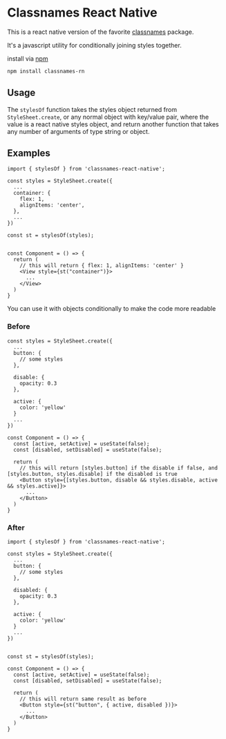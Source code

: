 # Classnames React Native

This is a react native version of the favorite [classnames](https://www.npmjs.com/package/classnames) package.

It's a javascript utility for conditionally joining styles together.

install via [npm](https://www.npmjs.com/)

```bash
npm install classnames-rn
```

## Usage

The `stylesOf` function takes the styles object returned from `StyleSheet.create`, or any normal object with key/value pair, where the value is a react native styles object, and return another function that takes any number of arguments of type string or object.

## Examples

```tsx
import { stylesOf } from 'classnames-react-native';

const styles = StyleSheet.create({
  ...
  container: {
    flex: 1,
    alignItems: 'center',
  },
  ...
})

const st = stylesOf(styles);


const Component = () => {
  return (
    // this will return { flex: 1, alignItems: 'center' } 
    <View style={st("container")}> 
      ...
    </View>
  )
}
```

You can use it with objects conditionally to make the code more readable

### Before

```tsx
const styles = StyleSheet.create({
  ...
  button: {
    // some styles
  },

  disable: {
    opacity: 0.3
  },

  active: {
    color: 'yellow'
  }
  ...
})

const Component = () => {
  const [active, setActive] = useState(false);
  const [disabled, setDisabled] = useState(false);

  return (
    // this will return [styles.button] if the disable if false, and [styles.button, styles.disable] if the disabled is true
    <Button style={[styles.button, disable && styles.disable, active && styles.active]}> 
      ...
    </Button>
  )
}
```

### After

```tsx
import { stylesOf } from 'classnames-react-native';

const styles = StyleSheet.create({
  ...
  button: {
    // some styles
  },

  disabled: {
    opacity: 0.3
  },

  active: {
    color: 'yellow'
  }
  ...
})


const st = stylesOf(styles);

const Component = () => {
  const [active, setActive] = useState(false);
  const [disabled, setDisabled] = useState(false);

  return (
    // this will return same result as before
    <Button style={st("button", { active, disabled })}> 
      ...
    </Button>
  )
}
```
